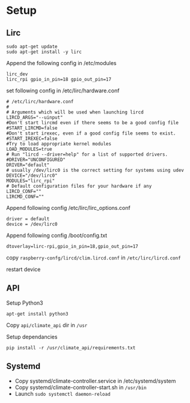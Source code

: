 Setup
=====

Lirc
---
```
sudo apt-get update
sudo apt-get install -y lirc
```

Append the following config in /etc/modules
```
lirc_dev
lirc_rpi gpio_in_pin=18 gpio_out_pin=17
```


set following config in /etc/lirc/hardware.conf
```
# /etc/lirc/hardware.conf
#
# Arguments which will be used when launching lircd
LIRCD_ARGS="--uinput"
#Don't start lircmd even if there seems to be a good config file
#START_LIRCMD=false
#Don't start irexec, even if a good config file seems to exist.
#START_IREXEC=false
#Try to load appropriate kernel modules
LOAD_MODULES=true
# Run "lircd --driver=help" for a list of supported drivers.
#DRIVER="UNCONFIGURED"
DRIVER="default"
# usually /dev/lirc0 is the correct setting for systems using udev
DEVICE="/dev/lirc0"
MODULES="lirc_rpi"
# Default configuration files for your hardware if any
LIRCD_CONF=""
LIRCMD_CONF=""
```

Append following config /etc/lirc/lirc_options.conf
```
driver = default
device = /dev/lirc0
```

Append following config /boot/config.txt
```
dtoverlay=lirc-rpi,gpio_in_pin=18,gpio_out_pin=17
```

copy `raspberry-confg/lircd/clim.lircd.conf` in `/etc/lirc/lircd.conf`

restart device

API
---
Setup Python3
```
apt-get install python3
```

Copy `api/climate_api` dir in `/usr`

Setup dependancies
```
pip install -r /usr/climate_api/requirements.txt
```

Systemd
-------
* Copy systemd/climate-controller.service in /etc/systemd/system
* Copy systemd/climate-controller-start.sh in `/usr/bin`
* Launch `sudo systemctl daemon-reload`
